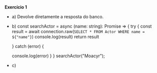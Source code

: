 **Exercício 1**
* a) Devolve diretamente a resposta do banco.
* b) const searchActor = async (name: string): Promise<any> => {
  try {
    const result = await connection.raw(`
    SELECT * FROM Actor WHERE name = ${"name"}
    `)
    console.log(result)
    return result 
    
  } catch (error) {

    console.log(error)
  }
}
searchActor("Moacyr");
* c)
